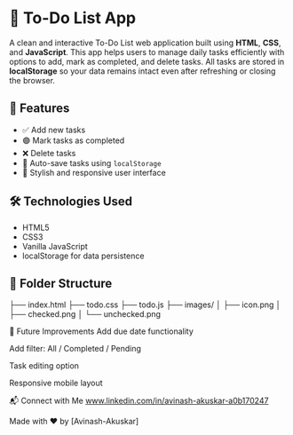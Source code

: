 # 📝 To-Do List App

A clean and interactive To-Do List web application built using **HTML**, **CSS**, and **JavaScript**. This app helps users to manage daily tasks efficiently with options to add, mark as completed, and delete tasks. All tasks are stored in **localStorage** so your data remains intact even after refreshing or closing the browser.

## 🚀 Features

- ✅ Add new tasks
- 🟣 Mark tasks as completed
- ❌ Delete tasks
- 💾 Auto-save tasks using `localStorage`
- 🎨 Stylish and responsive user interface

## 🛠️ Technologies Used

- HTML5
- CSS3
- Vanilla JavaScript
- localStorage for data persistence

## 📂 Folder Structure
├── index.html
├── todo.css
├── todo.js
├── images/
│ ├── icon.png
│ ├── checked.png
│ └── unchecked.png

🌟 Future Improvements
Add due date functionality

Add filter: All / Completed / Pending

Task editing option

Responsive mobile layout

📬 Connect with Me
www.linkedin.com/in/avinash-akuskar-a0b170247

Made with ❤️ by [Avinash-Akuskar]
